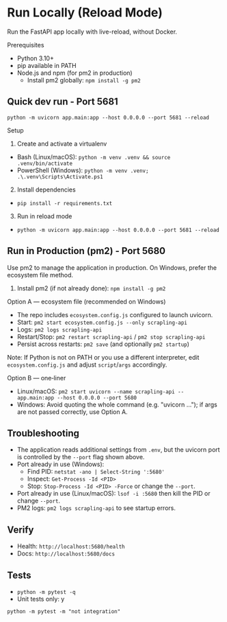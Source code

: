 # Run Locally (Reload Mode)

Run the FastAPI app locally with live-reload, without Docker.

Prerequisites

- Python 3.10+
- pip available in PATH
- Node.js and npm (for pm2 in production)
  - Install pm2 globally: `npm install -g pm2`

## Quick dev run - Port 5681

```
python -m uvicorn app.main:app --host 0.0.0.0 --port 5681 --reload
```

Setup

1) Create and activate a virtualenv

- Bash (Linux/macOS): `python -m venv .venv && source .venv/bin/activate`
- PowerShell (Windows): `python -m venv .venv; .\.venv\Scripts\Activate.ps1`

2) Install dependencies

- `pip install -r requirements.txt`

3) Run in reload mode

- `python -m uvicorn app.main:app --host 0.0.0.0 --port 5681 --reload`

## Run in Production (pm2) - Port 5680

Use pm2 to manage the application in production. On Windows, prefer the ecosystem file method.

1) Install pm2 (if not already done): `npm install -g pm2`

Option A — ecosystem file (recommended on Windows)

- The repo includes `ecosystem.config.js` configured to launch uvicorn.
- Start: `pm2 start ecosystem.config.js --only scrapling-api`
- Logs: `pm2 logs scrapling-api`
- Restart/Stop: `pm2 restart scrapling-api` / `pm2 stop scrapling-api`
- Persist across restarts: `pm2 save` (and optionally `pm2 startup`)

Note: If Python is not on PATH or you use a different interpreter, edit `ecosystem.config.js` and adjust `script`/`args` accordingly.

Option B — one‑liner

- Linux/macOS: `pm2 start uvicorn --name scrapling-api -- app.main:app --host 0.0.0.0 --port 5680`
- Windows: Avoid quoting the whole command (e.g. "uvicorn ..."); if args are not passed correctly, use Option A.

## Troubleshooting

- The application reads additional settings from `.env`, but the uvicorn port is controlled by the `--port` flag shown above.
- Port already in use (Windows):
  - Find PID: `netstat -ano | Select-String ':5680'`
  - Inspect: `Get-Process -Id <PID>`
  - Stop: `Stop-Process -Id <PID> -Force` or change the `--port`.
- Port already in use (Linux/macOS): `lsof -i :5680` then kill the PID or change `--port`.
- PM2 logs: `pm2 logs scrapling-api` to see startup errors.

## Verify

- Health: `http://localhost:5680/health`
- Docs: `http://localhost:5680/docs`

## Tests

- `python -m pytest -q`
- Unit tests only: y

```shell
python -m pytest -m "not integration"
```
